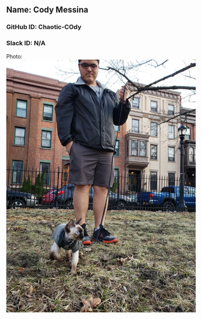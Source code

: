 ## Name: Cody Messina
### GitHub ID: Chaotic-COdy
### Slack ID: N/A
Photo: ![Cody](images/Cat_Majestic.JPG)